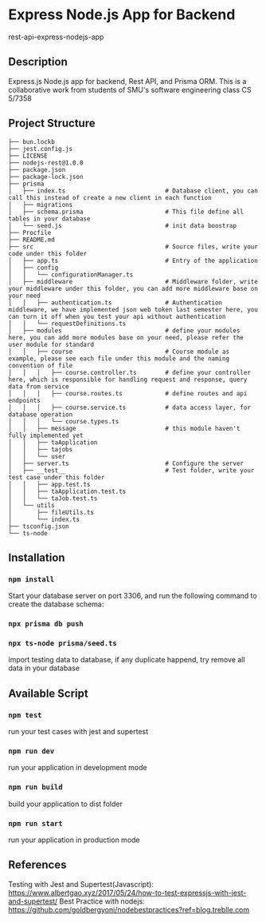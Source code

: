 # Express Node.js App for Backend
rest-api-express-nodejs-app


## Description
Express.js Node.js app for backend, Rest API, and Prisma ORM.
This is a collaborative work from students of SMU's software engineering class CS 5/7358


## Project Structure
```
├── bun.lockb
├── jest.config.js
├── LICENSE
├── nodejs-rest@1.0.0
├── package.json
├── package-lock.json
├── prisma
│   ├── index.ts                            # Database client, you can call this instead of create a new client in each function
│   ├── migrations
│   ├── schema.prisma                       # This file define all tables in your database
│   └── seed.js                             # init data boostrap
├── Procfile
├── README.md
├── src                                     # Source files, write your code under this folder
│   ├── app.ts                              # Entry of the application
│   ├── config
│   │   └── configurationManager.ts
│   ├── middleware                          # Middleware folder, write your middleware under this folder, you can add more middleware base on your need
│   │   ├── authentication.ts               # Authentication middleware, we have implemented json web token last semester here, you can turn it off when you test your api without authentication
│   │   └── requestDefinitions.ts
│   ├── modules                             # define your modules here, you can add more modules base on your need, please refer the user module for standard
│   │   ├── course                          # Course module as example, please see each file under this module and the naming convention of file
│   │   │   ├── course.controller.ts        # define your controller here, which is responsible for handling request and response, query data from service
│   │   │   ├── course.routes.ts            # define routes and api endpoints
│   │   │   ├── course.service.ts           # data access layer, for database operation
│   │   │   └── course.types.ts
│   │   ├── message                         # this module haven't fully implemented yet
│   │   ├── taApplication
│   │   ├── tajobs
│   │   └── user                            
│   ├── server.ts                           # Configure the server
│   ├── __test__                            # Test folder, write your test case under this folder
│   │   ├── app.test.ts
│   │   ├── taApplication.test.ts
│   │   └── taJob.test.ts
│   └── utils
│       ├── fileUtils.ts
│       └── index.ts
├── tsconfig.json
└── ts-node
```

## Installation

### `npm install`
Start your database server on port 3306, and run the following command to create the database schema:
### `npx prisma db push`

### `npx ts-node prisma/seed.ts`
import testing data to database, if any duplicate happend, try remove all data in your database

## Available Script
### `npm test`
run your test cases with jest and supertest


### `npm run dev`
run your application in development mode

### `npm run build`
build your application to dist folder

### `npm run start`
run your application in production mode
## References
Testing with Jest and Supertest(Javascript): https://www.albertgao.xyz/2017/05/24/how-to-test-expressjs-with-jest-and-supertest/
Best Practice with nodejs: https://github.com/goldbergyoni/nodebestpractices?ref=blog.treblle.com